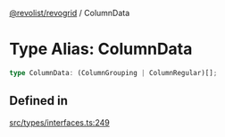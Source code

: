 [@revolist/revogrid](README.md) / ColumnData

# Type Alias: ColumnData

```ts
type ColumnData: (ColumnGrouping | ColumnRegular)[];
```

## Defined in

[src/types/interfaces.ts:249](https://github.com/revolist/revogrid/blob/a348821be3a2642110f5dc893d4bd9cba16c5101/src/types/interfaces.ts#L249)
